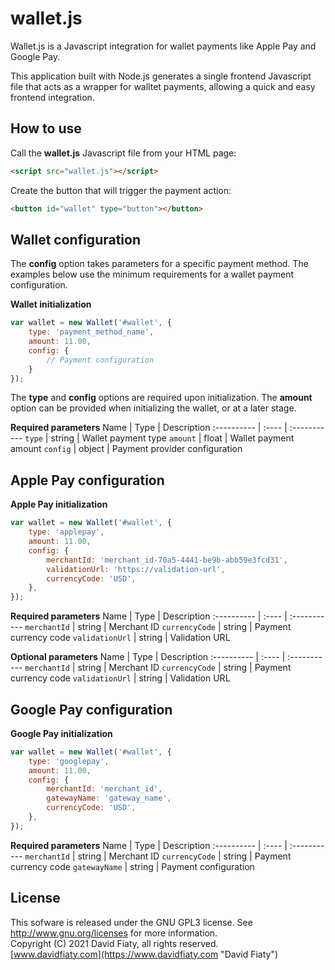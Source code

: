 # wallet.js
Wallet.js is a Javascript integration for wallet payments like Apple Pay and Google Pay.

This application built with Node.js generates a single frontend Javascript file that acts as a wrapper for walltet payments, allowing a quick and easy frontend integration. 

## How to use
Call the **wallet.js** Javascript file from your HTML page:

```html
<script src="wallet.js"></script>
```

Create the button that will trigger the payment action:

```html
<button id="wallet" type="button"></button>
```

## Wallet configuration 
The **config** option takes parameters for a specific payment method. The examples below use the minimum requirements for a wallet payment configuration.

**Wallet initialization**
```javascript
var wallet = new Wallet('#wallet', {
    type: 'payment_method_name',
    amount: 11.00,
    config: {
        // Payment configuration
    }
});
```
The **type** and **config** options are required upon initialization. The **amount** option can be provided when initializing the wallet, or at a later stage.

**Required parameters**
Name | Type | Description
:---------- | :---- | :-----------
`type` | string | Wallet payment type
`amount` | float | Wallet payment amount
`config` | object | Payment provider configuration

## Apple Pay configuration 
**Apple Pay initialization**
```javascript
var wallet = new Wallet('#wallet', {
    type: 'applepay',
    amount: 11.00,
    config: {
        merchantId: 'merchant_id-70a5-4441-be9b-abb59e3fcd31',
        validationUrl: 'https://validation-url', 
        currencyCode: 'USD',  
    },
});
```

**Required parameters**
Name | Type | Description
:---------- | :---- | :-----------
`merchantId` | string | Merchant ID
`currencyCode` | string | Payment currency code
`validationUrl` | string | Validation URL

**Optional parameters**
Name | Type | Description
:---------- | :---- | :-----------
`merchantId` | string | Merchant ID
`currencyCode` | string | Payment currency code
`validationUrl` | string | Validation URL

## Google Pay configuration 
**Google Pay initialization**
```javascript
var wallet = new Wallet('#wallet', {
    type: 'googlepay',
    amount: 11.00,
    config: {
        merchantId: 'merchant_id',
        gatewayName: 'gateway_name',
        currencyCode: 'USD',
    },
});
```

**Required parameters**
Name | Type | Description
:---------- | :---- | :-----------
`merchantId` | string | Merchant ID
`currencyCode` | string | Payment currency code
`gatewayName` | string | Payment configuration

## License
This sofware is released under the GNU GPL3 license. See <http://www.gnu.org/licenses> for more information.<br>
Copyright (C) 2021 David Fiaty, all rights reserved.<br>
[www.davidfiaty.com](https://www.davidfiaty.com "David Fiaty")